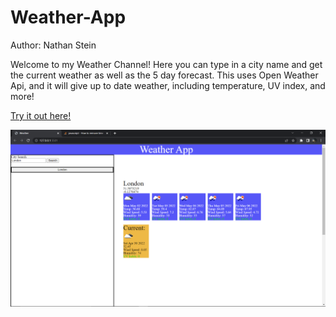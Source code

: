 # Weather-App

Author: Nathan Stein

Welcome to my Weather Channel! Here you can type in a city name and get the current weather as well as the 5 day forecast. This uses Open Weather Api, and it will give up to date weather, including temperature, UV index, and more!


[Try it out here!](https://nathanstein1.github.io/Weather-App/)


![How it looks](./Images/Screenshot%20(145).png) 
